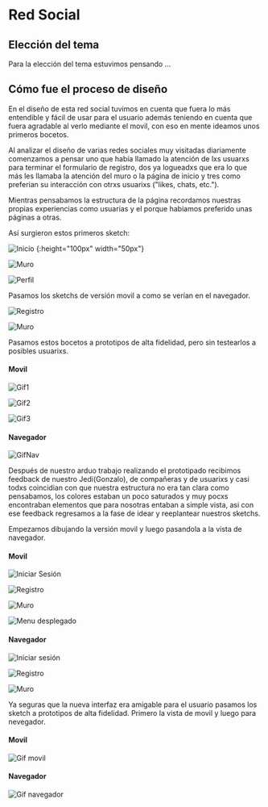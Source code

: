 # Red Social

## Elección del tema

Para la elección del tema estuvimos pensando ...

## Cómo fue el proceso de diseño

En el diseño de esta red social tuvimos en cuenta que fuera lo más entendible y fácil de usar para el usuario además 
teniendo en cuenta que fuera agradable al verlo mediante el movil, con eso en mente ideamos unos primeros bocetos.

Al analizar el diseño de varias redes sociales muy visitadas diariamente comenzamos a pensar uno que había llamado la 
atención de lxs usuarxs para terminar el formulario de registro, dos ya logueadxs que era lo que más les llamaba la 
atención del muro o la página de inicio y tres como preferian su interacción con otrxs usuarixs ("likes, chats, etc.").

Mientras pensabamos la estructura de la página recordamos nuestras propias experiencias como usuarias y el porque habiamos preferido unas páginas a otras.

Así surgieron estos primeros sketch:

![Inicio](/imagenes-readme/prototipo-de-baja-fidelidad-celular-primer-diseño/IMG_20180720_165524.jpg) {:height="100px" width="50px"}


![Muro](/imagenes-readme/prototipo-de-baja-fidelidad-celular-primer-diseño/Publicaciones.jpeg)

![Perfil](/imagenes-readme/prototipo-de-baja-fidelidad-celular-primer-diseño/Perfil.jpeg)

Pasamos los sketchs de versión movil a como se verían en el navegador.

![Registro](/imagenes-readme/prototipo-de-baja-fidelidad-navegador-primer-diseño/IMG_20180720_165616.jpg)

![Muro](/imagenes-readme/prototipo-de-baja-fidelidad-navegador-primer-diseño/IMG_20180720_165634.jpg)

Pasamos estos bocetos a prototipos de alta fidelidad, pero sin testearlos a posibles usuarixs.

#### Movil

![Gif1](/imagenes-readme/prototipo-de-alta-fidelidad-celular.gif)

![Gif2](/imagenes-readme/prototipo-de-alta-fidelidad-celular2-cambio-de-color-en-inicio-de-sesion.gif)

![Gif3](/imagenes-readme/prototipo-de-alta-fidelidad-celular-modificado-en-grupo.gif)

#### Navegador

![GifNav](/imagenes-readme/prototipo-de-alta-fidelidad-navegador.gif)

Después de nuestro arduo trabajo realizando el prototipado recibimos feedback de nuestro Jedi(Gonzalo), de compañeras y 
de usuarixs y casi todxs coincidian con que nuestra estructura no era tan clara como pensabamos, los colores estaban un 
poco saturados y muy pocxs encontraban elementos que para nosotras entaban a simple vista, asi con ese feedback 
regresamos a la fase de idear y reeplantear nuestros sketchs.

Empezamos dibujando la versión movil y luego pasandola a la vista de navegador.

#### Movil

![Iniciar Sesión](/imagenes-readme/prototipo-de-baja-fidelidad-diseño-final-movil/IMG_20180720_165807.jpg)

![Registro](/imagenes-readme/prototipo-de-baja-fidelidad-diseño-final-movil/IMG_20180720_180751.jpg)

![Muro](/imagenes-readme/prototipo-de-baja-fidelidad-diseño-final-movil/IMG_20180720_165824.jpg)

![Menu desplegado](/imagenes-readme/prototipo-de-baja-fidelidad-diseño-final-movil/IMG_20180720_165830.jpg)

#### Navegador

![Iniciar sesión](/imagenes-readme/prototipo-de-baja-fidelidad-diseño-final-navegador/IMG_20180720_165701.jpg)

![Registro](/imagenes-readme/prototipo-de-baja-fidelidad-diseño-final-navegador/IMG_20180720_165728.jpg)

![Muro](/imagenes-readme/prototipo-de-baja-fidelidad-diseño-final-navegador/IMG_20180720_165753.jpg)

Ya seguras que la nueva interfaz era amigable para el usuario pasamos los sketch a prototipos de alta fidelidad.
Primero la vista de movil y luego para nevegador.

#### Movil

![Gif movil](/imagenes-readme/prototipo-de-alta-fidelidad-celular/Gif-prototipo-de-movil.gif)

#### Navegador

![Gif navegador](/imagenes-readme/prototipo-alta-fidelidad-navegador/Gif-prototipo-de-navegador.gif)